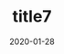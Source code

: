 ---
date: 2020-01-28
title: 'title7'
description: 'desc 7'
slug: 'slug7'
blogpost: true

draft: true
---